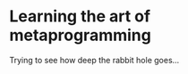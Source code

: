Learning the art of metaprogramming
==================================

Trying to see how deep the rabbit hole goes...
